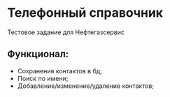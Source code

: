 # Телефонный справочник
Тестовое задание для Нефтегазсервис

## Функционал:
- Сохранения контактов в бд;
- Поиск по имени;
- Добавление/изменение/удаление контактов;
